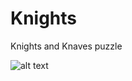 # Knights
 Knights and Knaves puzzle


![alt text](https://philosophy.hku.hk/think/logic/knights.jpgg "Logo Title Text 1")
